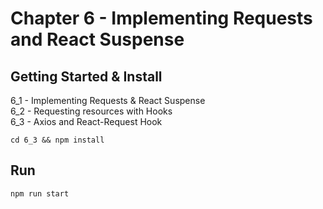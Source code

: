 # Chapter 6 - Implementing Requests and React Suspense

## Getting Started & Install

6_1 - Implementing Requests & React Suspense  
6_2 - Requesting resources with Hooks  
6_3 - Axios and React-Request Hook

```
cd 6_3 && npm install
```

## Run

```
npm run start
```

